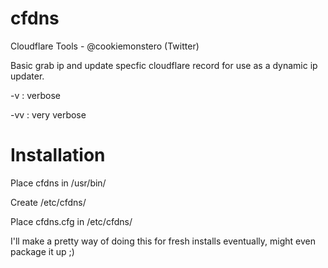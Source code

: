 cfdns
==========

Cloudflare Tools - @cookiemonstero (Twitter)

Basic grab ip and update specfic cloudflare record for use as a dynamic ip updater.

-v : verbose

-vv : very verbose

Installation
============

Place cfdns in /usr/bin/

Create /etc/cfdns/

Place cfdns.cfg in /etc/cfdns/


I'll make a pretty way of doing this for fresh installs eventually, might even package it up ;)
